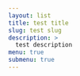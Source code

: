 ```yaml
---
layout: list
title: test title
slug: test slug
description: >
  test description
menu: true
submenu: true
---
```

